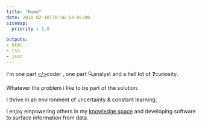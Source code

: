 ```yaml
---
title: "Home"
date: 2018-02-10T18:56:13-05:00
sitemap:
  priority : 1.0

outputs:
- html
- rss
- json
---
```

I'm one part [</>](https://github.com/codein/)coder , one part 🔍analyst  and a hell lot of ❓curiosity.

Whatever the problem i like to be part of the solution.

I thrive in an environment of uncertainty & constant learning.

I enjoy empowering others in my [knowledge space](blog/resume/#knowledge-space) and developing software to surface information from data.

